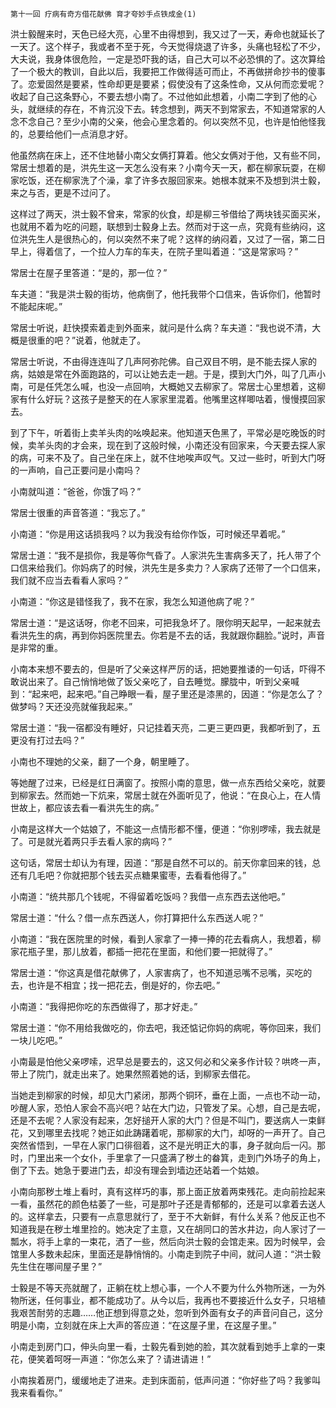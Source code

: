     第十一回 疗病有奇方借花献佛 育才夸妙手点铁成金(1) 

   洪士毅醒来时，天色已经大亮，心里不由得想到，我又过了一天，寿命也就延长了一天了。这个样子，我或者不至于死，今天觉得烧退了许多，头痛也轻松了不少，大夫说，我身体很危险，一定是恐吓我的话，自己大可以不必恐惧的了。这次算给了一个极大的教训，自此以后，我要把工作做得适可而止，不再做拼命抄书的傻事了。恋爱固然是要紧，性命却更是要紧；假使没有了这条性命，又从何而恋爱呢？收起了自己这条野心，不要去想小南了。不过他如此想着，小南二字到了他的心头，就继续的存在，不肯沉没下去。转念想到，两天不到常家去，不知道常家的人念不念自己？至少小南的父亲，他会心里念着的。何以突然不见，也许是怕他怪我的，总要给他们一点消息才好。

   他虽然病在床上，还不住地替小南父女俩打算着。他父女俩对于他，又有些不同，常居士想着的是，洪先生这一天怎么没有来？小南今天一天，都在柳家玩耍，在柳家吃饭，还在柳家洗了个澡，拿了许多衣服回家来。她根本就来不及想到洪士毅，来之与否，更是不过问了。

   这样过了两天，洪士毅不曾来，常家的伙食，却是柳三爷借给了两块钱买面买米，也就用不着为吃的问题，联想到士毅身上去。然而对于这一点，究竟有些纳闷，这位洪先生人是很热心的，何以突然不来了呢？这样的纳闷着，又过了一宿，第二日早上，得着信了，一个拉人力车的车夫，在院子里叫着道：“这是常家吗？”

   常居士在屋子里答道：“是的，那一位？”

   车夫道：“我是洪士毅的街坊，他病倒了，他托我带个口信来，告诉你们，他暂时不能起床呢。”

   常居士听说，赶快摸索着走到外面来，就问是什么病？车夫道：“我也说不清，大概是很重的吧？”说着，他就走了。

   常居士听说，不由得连连叫了几声阿弥陀佛。自己双目不明，是不能去探人家的病，姑娘是常在外面跑路的，可以让她去走一趟。于是，摸到大门外，叫了几声小南，可是任凭怎么喊，也没一点回响，大概她又去柳家了。常居士心里想着，这柳家有什么好玩？这孩子是整天的在人家家里混着。他嘴里这样唧咕着，慢慢摸回家去。

   到了下午，听着街上卖羊头肉的吆唤起来。他知道天色黑了，平常必是吃晚饭的时候，卖羊头肉的才会来，现在到了这般时候，小南还没有回家来，今天要去探人家的病，可来不及了。自己坐在床上，就不住地唉声叹气。又过一些时，听到大门呀的一声响，自己正要问是小南吗？

   小南就叫道：“爸爸，你饿了吗？”

   常居士很重的声音答道：“我忘了。”

   小南道：“你是用这话损我吗？以为我没有给你作饭，可时候还早着呢。”

   常居士道：“我不是损你，我是等你气昏了。人家洪先生害病多天了，托人带了个口信来给我们。你妈病了的时候，洪先生是多卖力？人家病了还带了一个口信来，我们就不应当去看看人家吗？”

   小南道：“你这是错怪我了，我不在家，我怎么知道他病了呢？”

   常居士道：“是这话呀，你老不回来，可把我急坏了。限你明天起早，一起来就去看洪先生的病，再到你妈医院里去。你若是不去的话，我就跟你翻脸。”说时，声音是非常的重。

   小南本来想不要去的，但是听了父亲这样严厉的话，把她要推诿的一句话，吓得不敢说出来了。自己悄悄地做了饭父亲吃了，自去睡觉。朦胧中，听到父亲喊到：“起来吧，起来吧。”自己睁眼一看，屋子里还是漆黑的，因道：“你是怎么了？做梦吗？天还没亮就催我起来。”

   常居士道：“我一宿都没有睡好，只记挂着天亮，二更三更四更，我都听到了，五更没有打过去吗？”

   小南也不理她的父亲，翻了一个身，朝里睡了。

   等她醒了过来，已经是红日满窗了。按照小南的意思，做一点东西给父亲吃，就要到柳家去。然而她一下炕来，常居士就在外面听见了，他说：“在良心上，在人情世故上，都应该去看一看洪先生的病。”

   小南是这样大一个姑娘了，不能这一点情形都不懂，便道：“你别啰嗦，我去就是了。可是就光着两只手去看人家的病吗？”

   这句话，常居士却认为有理，因道：“那是自然不可以的。前天你拿回来的钱，总还有几毛吧？你就把那个钱去买点糖果蜜枣，去看看他得了。”

   小南道：“统共那几个钱呢，不得留着吃饭吗？我借一点东西去送他吧。”

   常居士道：“什么？借一点东西送人，你打算把什么东西送人呢？”

   小南道：“我在医院里的时候，看到人家拿了一捧一捧的花去看病人，我想着，柳家花瓶子里，那儿放着，都插一把花在里面，和他们要一把就得了。”

   常居士道：“你这真是借花献佛了，人家害病了，也不知道忌嘴不忌嘴，买吃的去，也许是不相宜；找一把花去，倒是好的，你去吧。”

   小南道：“我得把你吃的东西做得了，那才好走。”

   常居士道：“你不用给我做吃的，你去吧，我还惦记你妈的病呢，等你回来，我们一块儿吃吧。”

   小南最是怕他父亲啰嗦，迟早总是要去的，这又何必和父亲多作计较？哄咚一声，带上了院门，就走出来了。她果然照着她的话，到柳家去借花。

   当她走到柳家的时候，却见大门紧闭，那两个铜环，垂在上面，一点也不动一动，吵醒人家，恐怕人家会不高兴吧？站在大门边，只管发了呆。心想，自己是去呢，还是不去呢？人家没有起来，怎好搥开人家的大门？但是不叫门，要送病人一束鲜花，又到哪里去找呢？她正如此踌躇着呢，那柳家的大门，却呀的一声开了。自己突然省悟到，一早在人家门口徘徊着，这不是光明正大的事，身子就向后一闪。那时，门里出来一个女仆，手里拿了一只盛满了秽土的畚箕，走到门外场子的角上，倒了下去。她急于要进门去，却没有理会到墙边还站着一个姑娘。

   小南向那秽土堆上看时，真有这样巧的事，那上面正放着两束残花。走向前捡起来一看，虽然花的颜色枯萎了一些，可是那叶子还是青郁郁的，还是可以拿着去送人的。这样拿去，只要有一点意思就行了，至于不大新鲜，有什么关系？他反正也不知道我是在秽土堆里捡的。她决定了主意，又在胡同口的苦水井边，向人家讨了一瓢水，将手上拿的一束花，洒了一些，然后向洪士毅的会馆走来。因为时候早，会馆里人多数未起床，里面还是静悄悄的。小南走到院子中间，就问人道：“洪士毅先生住在哪间屋子里？”

   士毅是不等天亮就醒了，正躺在枕上想心事，一个人不要为什么外物所迷，一为外物所迷，任何事业，都不能成功了。从今以后，我再也不要接近什么女子，只培植我艰苦耐劳的志趣……他正想到得意之处，忽听到外面有女子的声音问自己，这分明是小南，立刻就在床上大声的答应道：“在这屋子里，在这屋子里。”

   小南走到房门口，伸头向里一看，士毅先看到她的脸，其次就看到她手上拿的一束花，便笑着呵呀一声道：“你怎么来了？请进请进！”

   小南挨着房门，缓缓地走了进来。走到床面前，低声问道：“你好些了吗？我爹叫我来看看你。”

